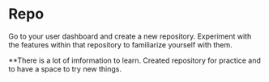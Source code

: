 # Repo
Go to your user dashboard and create a new repository. Experiment with the features within that repository to familiarize yourself with them.

**There is a lot of imformation to learn. Created repository for practice and to have a space to try new things.
